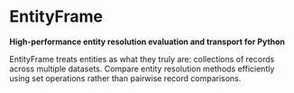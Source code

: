 # EntityFrame

**High-performance entity resolution evaluation and transport for Python**

EntityFrame treats entities as what they truly are: collections of records across multiple datasets. Compare entity resolution methods efficiently using set operations rather than pairwise record comparisons.

